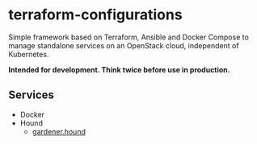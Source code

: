 # terraform-configurations

Simple framework based on Terraform, Ansible and Docker Compose to manage standalone
services on an OpenStack cloud, independent of Kubernetes.

**Intended for development. Think twice before use in production.**

## Services

* Docker
* Hound
  * [gardener.hound](https://gardener.hound.23technologies.dev)
